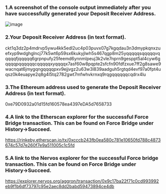   ### 1.A screenshot of the console output immediately after you have successfully generated your Deposit Receiver Address.
   ![image](https://user-images.githubusercontent.com/39227907/128748671-ae25a792-ee9b-494a-a2b2-2979d9485e07.png)
  ### 2.Your Deposit Receiver Address (in text format).
   ckt1q3dz2p4mdrvp5ywu4kk5edl2uc4p03puvx07g7kgqdau3n3dmypkqnxzuefxyp9wdghglncj77k5wt6p59sx6kukyjlwh5s467qgp8m25yqqqqqsqqqqqvqqqqqfjqqqqq6grpnpufy25feemd6ynnmlpeuj3k2vle7nprn9gesppt5al4cyw6gqqqqpqqqqqqcqqqqqxyqqqqx7asf60w8pqpte2sfcfn90fdfzxue7ff2g8sawe9wacnqat6jmygqngqqqqpxv9ejjvgz2u63w3l839aadguh5rgtqd4evf97a0fpt4uqsz0k4euapye2q8g4l5tq2782gwt7mfwhvkrnxq9rqgqqqqqqcqdrx4lu
  ### 3.The Ethereum address used to generate the Deposit Receiver Address (in text format).
  0xe79D0932a01d15fd160578ea4397eDA5d7658733
  ### 4.A link to the Etherscan explorer for the successful Force Bridge transaction. This can be found on Force Bridge under History→Succeed.
  https://rinkeby.etherscan.io/tx/0xcccb243fb0ea580c781e10650fd788c4873674c57d7e260f7e9a511005c1c5fd
  ### 5.A link to the Nervos explorer for the successful Force bridge transaction. This can be found on Force Bridge under History→Succeed.
  https://explorer.nervos.org/aggron/transaction/0x9c17ba22f71c0cd993992eb9f1b6df73797c95e2aec8dd2babd59473894ce4db
  
